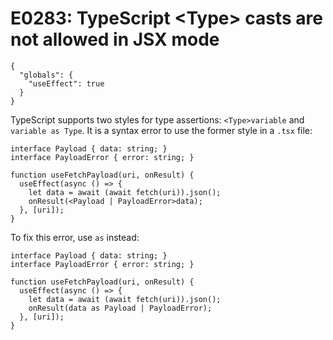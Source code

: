 # E0283: TypeScript &lt;Type&gt; casts are not allowed in JSX mode

```config-for-examples
{
  "globals": {
    "useEffect": true
  }
}
```

TypeScript supports two styles for type assertions: `<Type>variable` and
`variable as Type`. It is a syntax error to use the former style in a `.tsx`
file:

```typescript-jsx
interface Payload { data: string; }
interface PayloadError { error: string; }

function useFetchPayload(uri, onResult) {
  useEffect(async () => {
    let data = await (await fetch(uri)).json();
    onResult(<Payload | PayloadError>data);
  }, [uri]);
}
```

To fix this error, use `as` instead:

```typescript-jsx
interface Payload { data: string; }
interface PayloadError { error: string; }

function useFetchPayload(uri, onResult) {
  useEffect(async () => {
    let data = await (await fetch(uri)).json();
    onResult(data as Payload | PayloadError);
  }, [uri]);
}
```
